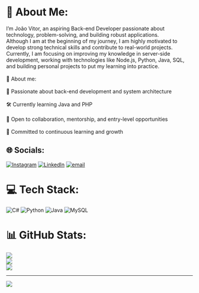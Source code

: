 # 💫 About Me:
I’m João Vitor, an aspiring Back-end Developer passionate about technology, problem-solving, and building robust applications.<br>Although I am at the beginning of my journey, I am highly motivated to develop strong technical skills and contribute to real-world projects.<br>Currently, I am focusing on improving my knowledge in server-side development, working with technologies like Node.js, Python, Java, SQL, and building personal projects to put my learning into practice.<br><br>🔹 About me:<br><br>🎯 Passionate about back-end development and system architecture<br><br>🛠️ Currently learning Java and PHP<br><br>🤝 Open to collaboration, mentorship, and entry-level opportunities<br><br>🌱 Committed to continuous learning and growth


## 🌐 Socials:
[![Instagram](https://img.shields.io/badge/Instagram-%23E4405F.svg?logo=Instagram&logoColor=white)](https://instagram.com/_Almeidaxz) [![LinkedIn](https://img.shields.io/badge/LinkedIn-%230077B5.svg?logo=linkedin&logoColor=white)](https://linkedin.com/in/https://www.linkedin.com/in/jo%C3%A3o-vitor-6154371b4?utm_source=share&utm_campaign=share_via&utm_content=profile&utm_medium=ios_app) [![email](https://img.shields.io/badge/Email-D14836?logo=gmail&logoColor=white)](mailto:joaov280905@gmail.com) 

# 💻 Tech Stack:
![C#](https://img.shields.io/badge/c%23-%23239120.svg?style=for-the-badge&logo=csharp&logoColor=white) ![Python](https://img.shields.io/badge/python-3670A0?style=for-the-badge&logo=python&logoColor=ffdd54)  ![Java](https://img.shields.io/badge/java-%23ED8B00.svg?style=for-the-badge&logo=openjdk&logoColor=white) ![MySQL](https://img.shields.io/badge/mysql-4479A1.svg?style=for-the-badge&logo=mysql&logoColor=white)
# 📊 GitHub Stats:
![](https://github-readme-stats.vercel.app/api?username=JocaIP&theme=dark&hide_border=false&include_all_commits=false&count_private=false)<br/>
![](https://nirzak-streak-stats.vercel.app/?user=JocaIP&theme=dark&hide_border=false)<br/>
![](https://github-readme-stats.vercel.app/api/top-langs/?username=JocaIP&theme=dark&hide_border=false&include_all_commits=false&count_private=false&layout=compact)

---
[![](https://visitcount.itsvg.in/api?id=JocaIP&icon=0&color=0)](https://visitcount.itsvg.in)
